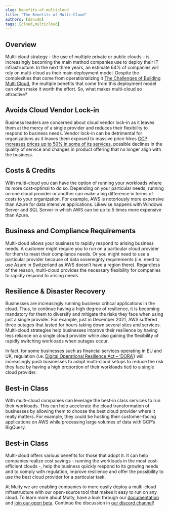 ```yaml
---
slug: benefits-of-multicloud
title: "The Benefits of Multi-Cloud"
authors: [danvdb]
tags: [cloud,multicloud]
---
```


## Overview

Multi-cloud strategy – the use of multiple private or public clouds – is increasingly becoming the main method companies use to deploy their IT infrastructure. In the next three years, an estimate 64% of companies will rely on multi-cloud as their main deployment model.  Despite the complexities that come from operationalizing it [The Challenges of Building Multi Cloud](https://docs.multy.dev/blog/challenges-of-building-multi-cloud/), the multiple benefits that come from this deployment model can often make it worth the effort. So, what makes multi-cloud so attractive?

<!--truncate-->

## Avoids Cloud Vendor Lock-in

Business leaders are concerned about cloud vendor lock-in as it leaves them at the mercy of a single provider and reduces their flexibility to respond to business needs. Vendor lock-in can be detrimental for organizations as it leaves them exposed to massive price hikes [GCP increases prices up to 50% in some of its services](https://techcrunch.com/2022/03/14/inflation-is-real-google-cloud-raises-its-storage-prices/), possible declines in the quality of service and changes in product offering that no longer align with the business.   

## Costs & Credits

With multi-cloud you can have the option of running your workloads where its more cost-optimal to do so. Depending on your particular needs, running on one cloud provider or another can make a big difference in terms of costs to your organization. For example, AWS is notoriously more expensive than Azure for data intensive applications. Likewise happens with Windows Server and SQL Server in which AWS can be up to 5 times more expensive than Azure.

## Business and Compliance Requirements

Multi-cloud allows your business to rapidly respond to arising business needs. A customer might require you to run on a particular cloud provider for them to meet their compliance needs. Or you might need to use a particular provider because of data sovereignty requirements (i.e. need to use Azure in Switzerland as AWS doesn’t have a region there). Regardless of the reason, multi-cloud provides the necessary flexibility for companies to rapidly respond to arising needs.

## Resilience & Disaster Recovery

Businesses are increasingly running business critical applications in the cloud. Thus, to continue having a high degree of resilience, it is becoming mandatory for them to diversify and mitigate the risks they face when using just a single provider. For example, just in December 2021, AWS suffered three outages that lasted for hours taking down several sites and services.  Multi-cloud strategies help businesses improve their resilience by having less reliance on a single cloud provider while also gaining the flexibility of rapidly switching workloads when outages occur.

In fact, for some businesses such as financial services operating in EU and UK, regulation (i.e. [Digital Operational Resilience Act – ‘DORA’](https://www.consilium.europa.eu/en/press/press-releases/2022/05/11/digital-finance-provisional-agreement-reached-on-dora/)) will increasingly push businesses to adopt multi-cloud setups to reduce the risk they face by having a high proportion of their workloads tied to a single cloud provider.   

## Best-in Class

With multi-cloud companies can leverage the best-in class services to run their workloads. This can help accelerate the cloud transformation of businesses by allowing them to choose the best cloud provider where it really matters. For example, they could be hosting their customer-facing applications on AWS while processing large volumes of data with GCP’s BigQuery.  

## Best-in Class

Multi-cloud offers various benefits for those that adopt it. It can help companies realize cost savings - running the workloads in the most cost-efficient clouds -, help the business quickly respond to its growing needs and to comply with regulation, improve resilience and offer the possibility to use the best cloud provider for a particular task.

At Multy we are enabling companies to more easily deploy a multi-cloud infrastructure with our open-source tool that makes it easy to run on any cloud. To learn more about Multy, have a look through our [documentation](https://docs.multy.dev/introduction) and [join our open beta](https://multy.dev/#beta). Continue the discussion in [our discord channel](https://discord.com/invite/rgaKXY4tCZ)!
